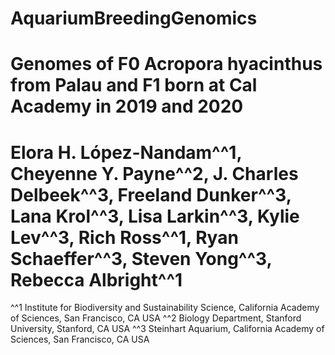 # AquariumBreedingGenomics
# Genomes of F0 Acropora hyacinthus from Palau and F1 born at Cal Academy in 2019 and 2020
# Elora H. López-Nandam^^1, Cheyenne Y. Payne^^2, J. Charles Delbeek^^3, Freeland Dunker^^3, Lana Krol^^3, Lisa Larkin^^3, Kylie Lev^^3, Rich Ross^^1, Ryan Schaeffer^^3, Steven Yong^^3, Rebecca Albright^^1

^^1 Institute for Biodiversity and Sustainability Science, California Academy of Sciences, San Francisco, CA USA
^^2 Biology Department, Stanford University, Stanford, CA USA
^^3 Steinhart Aquarium, California Academy of Sciences, San Francisco, CA USA
 
